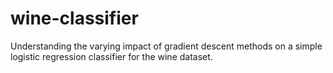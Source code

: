# wine-classifier
 Understanding the varying impact of gradient descent methods on a simple logistic regression classifier for the wine dataset.

